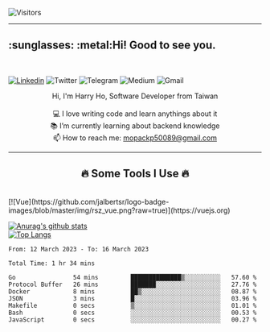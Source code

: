 ![Visitors](https://api.visitorbadge.io/api/daily?path=https%3A%2F%2Fgithub.com%2Fmopackp50089%2Fmopackp50089&label=Profile%20visitors&labelColor=%23697689&countColor=%232ccce4)

<hr>
<h2 align="left">:sunglasses: :metal:Hi! Good to see you. </h2>
<br>

[![Linkedin](https://img.shields.io/badge/Linkedin-0077B5.svg?logo=linkedin&logoColor=white)](https://www.linkedin.com/feed/)
![Twitter](https://img.shields.io/badge/Twitter-1DA1F2.svg?logo=twitter&logoColor=white)
![Telegram](https://img.shields.io/badge/Telegram-2CA5E0.svg?logo=telegram&logoColor=white)
![Medium](https://img.shields.io/badge/Medium-12100E.svg?logo=medium&logoColor=white)
![Gmail](https://img.shields.io/badge/Gmail-D14836?logo=gmail&logoColor=white)

<p align="center">
  Hi, I'm Harry Ho, Software Developer from Taiwan
  <br>
  <br>
  💻 I love writing code and learn anythings about it
  <br>
  📚 I’m currently learning about backend knowledge
  <br>
  📫 How to reach me: <a href="mailto: mopackp50089@gmail.com">mopackp50089@gmail.com</a>
</p>

<hr>
<h2 align="center">🔥 Some Tools I Use 🔥</h2>
<br>
[![Vue](https://github.com/jalbertsr/logo-badge-images/blob/master/img/rsz_vue.png?raw=true)](https://vuejs.org)


[![Anurag's github stats](https://github-readme-stats.vercel.app/api?username=mopackp50089&theme=transparent&show_icons=true)](https://github.com/mopackp50089/github-readme-stats)  
[![Top Langs](https://github-readme-stats.vercel.app/api/top-langs/?username=mopackp50089&layout=compact)](https://github.com/mopackp50089/github-readme-stats)

<!--START_SECTION:waka-->

```text
From: 12 March 2023 - To: 16 March 2023

Total Time: 1 hr 34 mins

Go                54 mins         ██████████████▒░░░░░░░░░░   57.60 %
Protocol Buffer   26 mins         ███████░░░░░░░░░░░░░░░░░░   27.76 %
Docker            8 mins          ██▒░░░░░░░░░░░░░░░░░░░░░░   08.87 %
JSON              3 mins          █░░░░░░░░░░░░░░░░░░░░░░░░   03.96 %
Makefile          0 secs          ▒░░░░░░░░░░░░░░░░░░░░░░░░   01.01 %
Bash              0 secs          ░░░░░░░░░░░░░░░░░░░░░░░░░   00.53 %
JavaScript        0 secs          ░░░░░░░░░░░░░░░░░░░░░░░░░   00.27 %
```

<!--END_SECTION:waka-->

<!--
<!--
**mopackp50089/mopackp50089** is a ✨ _special_ ✨ repository because its `README.md` (this file) appears on your GitHub profile.

Here are some ideas to get you started:

- 🔭 I’m currently working on ...
- 🌱 I’m currently learning ...
- 👯 I’m looking to collaborate on ...
- 🤔 I’m looking for help with ...
- 💬 Ask me about ...
- 📫 How to reach me: ...
- 😄 Pronouns: ...
- ⚡ Fun fact: ...
-->
